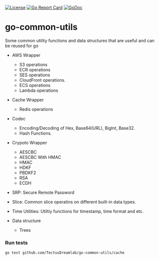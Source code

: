 [![License](https://img.shields.io/badge/license-MIT-blue.svg)](https://github.com/WUMUXIAN/go-common-utils/blob/master/LICENSE)
[![Go Report Card](https://goreportcard.com/badge/github.com/WUMUXIAN/go-common-utils)](https://goreportcard.com/report/github.com/WUMUXIAN/go-common-utils)
[![GoDoc](https://godoc.org/github.com/WUMUXIAN/go-common-utils?status.svg)](https://godoc.org/github.com/WUMUXIAN/go-common-utils)

# go-common-utils
Some common utility functions and data structures that are useful and can be reused for go

- AWS Wrapper
  - S3 operations
  - ECR operations
  - SES operations
  - CloudFront operations.
  - ECS operations
  - Lambda operations
  
- Cache Wrapper
  - Redis operations
  
- Codec
  - Encoding/Decoding of Hex, Base64(URL), BigInt, Base32.
  - Hash Functions.
  
- Crypoto Wrapper
  - AESCBC
  - AESCBC With HMAC
  - HMAC
  - HDKF
  - PBDKF2
  - RSA
  - ECDH

- SRP: Secure Remote Password

- Slice: Common slice operatins on different built-in data types.

- Time Utilities: Utiltiy functions for timestamp, time format and etc.

- Data structure
  - Trees


### Run tests

```shell
go test github.com/TectusDreamlab/go-common-utils/cache
```

